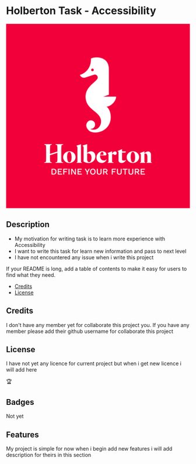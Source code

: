 # Holberton Task - Accessibility

![copy-repo-link](./images/holberton_logo.jpg)
           

## Description

- My motivation for writing task is to learn more experience with Accessibility
- I want to write this task for learn new information and pass to next  level 
- I have not encountered  any issue when i write this project



If your README is long, add a table of contents to make it easy for users to find what they need.

- [Credits](#credits)
- [License](#license)



## Credits

I don't have any member yet for collaborate this project you. If you have any member please add their github username for collaborate this project 

## License
I have not yet any licence for current project but when i get new licence i will add here

🏆 

## Badges
Not yet 

## Features

My project is simple for now when i begin add new features i will add description for theirs in this section
